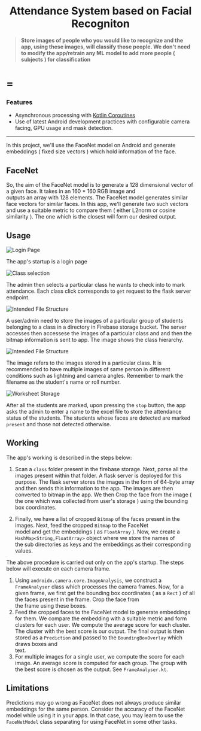
<div align="center">
  <h1>Attendance System based on Facial Recogniton</h1>
</div>

> **Store images of people who you would like to recognize and the app, using these images, will classify those people. 
We don't need to modify the app/retrain any ML model to add more people ( subjects ) for classification**  

=
=
 
 
### Features

* Asynchronous processing with [Kotlin Coroutines](https://developer.android.com/kotlin/coroutines)
* Use of latest Android development practices with configurable camera facing, GPU usage and mask detection.

---


In this project, we'll use the FaceNet model on Android and generate embeddings ( fixed size vectors ) which hold information of the face.  
  

  
## FaceNet


So, the aim of the FaceNet model is to generate a 128 dimensional vector of a given face. It takes in an 160 * 160 RGB image and   
outputs an array with 128 elements. 
The FaceNet model generates similar face vectors for similar faces.
In this app, we'll generate two such vectors and use a suitable metric to compare them ( either L2norm or cosine similarity ). 
The one which is the closest will form our desired output.  

  
## Usage
![Login Page](images/Picture1.jpg)


The app's startup is a login page






![Class selection](images/Picture5.jpg)


The admin then selects a particular class he wants to check into to mark attendance. Each class click corresponds to `get` request to the flask server endpoint.









![Intended File Structure](images/firebase1.jpg)


  
A user/admin need to store the images of a particular group of students belonging to a class in a directory in Firebase storage bucket. The server accesses then accessese the images of a particular class and and then the bitmap information is sent to app.
The image shows the class hierarchy.







![Intended File Structure](images/firebase2.jpg)


The image refers to the images stored in a particular class. It is recommended to have multiple images of same person in different conditions such as lightning and camera angles. Remember to mark the filename as the student's name or roll number.







![Worksheet Storage](images/Picture3.jpg)


After all the students are marked, upon pressing the `stop` button, the app asks the admin to enter a name to the excel file to store the attendance status of the students. The students whose faces are detected are marked `present` and those not detected otherwise.


  
## Working  

  
The app's working is described in the steps below:
  
1. Scan a `class` folder present in the firebase storage. Next, parse all the images present within that folder. A flask server is deployed for this purpose. The flask server stores the images in the form of 64-byte array and then sends this information to the app. The images are then converted to bitmap in the app. 
 We then  Crop the face from the image ( the one which was collected from user's storage ) using the bounding box coordinates.   
  
2. Finally, we have a list of cropped `Bitmap` of the faces present in the images. Next, feed the cropped `Bitmap` to the FaceNet   
model and get the embeddings ( as `FloatArray` ). Now, we create a `HashMap<String,FloatArray>` object where we store the names of   
the sub directories as keys and the embeddings as their corresponding values. 
   

The above procedure is carried out only on the app's startup. The steps below will execute on each camera frame.  
  
1. Using `androidx.camera.core.ImageAnalysis`, we construct a `FrameAnalyser` class which processes the camera frames. Now, for a   
given frame, we first get the bounding box coordinates ( as a `Rect` ) of all the faces present in the frame. Crop the face from   
the frame using these boxes.  
2. Feed the cropped faces to the FaceNet model to generate embeddings for them. We compare the embedding with a suitable metric and
form clusters for each user. We compute the average score for each cluster. The cluster with the best score is our output.
The final output is then stored as a `Prediction` and passed to the `BoundingBoxOverlay` which draws boxes and   
text.  
3. For multiple images for a single user, we compute the score for each image. An average score is computed for each group.
  The group with the best score is chosen as the output. See `FrameAnalyser.kt`.


## Limitations  
  
Predictions may go wrong as FaceNet does not always produce similar embeddings for the same person. 
Consider the accuracy of the FaceNet model while using it in your apps. In that case, you may learn to use the `FaceNetModel` class separating for using FaceNet in some other tasks.  




